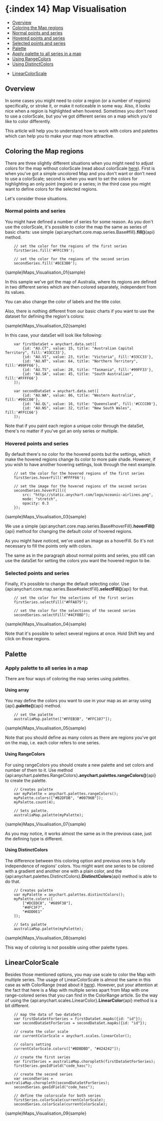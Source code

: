 {:index 14}
Map Visualisation
======================

* [Overview](#overview)
* [Coloring the Map regions](#coloring_the_map_regions)
 * [Normal points and series](#normal_points_and_series)
 * [Hovered points and series](#hovered_points_and_series)
 * [Selected points and series](#selected_points_and_series)
* [Palette](#palette)
 * [Apply palette to all series in a map](#apply_palette_to_all_series_in_a_map)
  * [Using RangeColors](#using_rangecolors)
  * [Using DistinctColors](#using_distinctcolors)
 <!--* [Apply palette to the given series] -->
* [LinearColorScale](#linearcolorscale)

## Overview 

In some cases you might need to color a region (or a number of regions) specifically, or stroke it, or make it noticeable in some way. Also, it looks nice when a region is highlighted when hovered. Sometimes you don't need to use a colorScale, but you've got different series on a map which you'd like to color differently.                                                                                

This article will help you to understand how to work with colors and palettes which can help you to make your map more attractive.

## Coloring the Map regions

There are three slightly different situations when you might need to adjust colors for the map without colorScale (read about colorScale [here](./Scales)). First is when you've got a simple uncolored Map and you don't want or don't need to use a colorScale; second is when you want to set the colors for highlighting an only point (region) or a series; in the third case you might want to define colors for the selected regions.

Let's consider those situations.

### Normal points and series

You might have defined a number of series for some reason. As you don't use the colorScale, it's possible to color the map the same as series of basic charts: use simple {api:anychart.core.map.series.Base#fill}**.fill()**{api} method.

```
	// set the color for the regions of the first series
    firstSeries.fill('#FFCC99');
	
	// set the color for the regions of the second series
    secondSeries.fill('#8CE3B0');
```

{sample}Maps\_Visualisation\_01{sample}

In this sample we've got the map of Australia, where its regions are defined in two different series which are then colored separately, independent from its values. 

You can also change the color of labels and the title color.

Also, there is nothing different from our basic charts if you want to use the dataset for defining the region's colors:

{sample}Maps\_Visualisation\_02{sample}

In this case, your dataSet will look like following:

```
    var firstDataSet = anychart.data.set([
        {id: "AU.CT", value: 15, title: "Australian Capital Territory", fill:'#33CC33'},
        {id: "AU.VI", value: 23, title: "Victoria", fill:'#33CC33'},
        {id: "AU.NT", value: 64, title: "Northern Territory", fill:'#99FF66'},
        {id: "AU.TS", value: 28, title: "Tasmania", fill:'#99FF33'},
        {id: "AU.SA", value: 45, title: "South Australian", fill:'#FFFF66'}
    ]);

    var secondDataSet = anychart.data.set([
        {id: "AU.WA", value: 86, title: "Western Australia", fill:'#99CC00'},
        {id: "AU.QL", value: 16, title: "Queensland", fill:'#CCCC00'},
        {id: "AU.NS", value: 32, title: "New South Wales", fill:'#FFCC66'}
    ]);
```

Note that if you paint each region a unique color through the dataSet, there's no matter if you've got an only series or multiple.

### Hovered points and series

By default there's no color for the hovered points but the settings, which make the hovered regions change its color to more pale shade. However, if you wish to have another hovering settings, look through the next example.

```
	// set the color for the hovered regions of the first series
    firstSeries.hoverFill('#FFFF66');
	
	// set the image for the hovered regions of the second series
    secondSeries.hoverFill({
        src: "http://static.anychart.com/logo/oceanic-airlines.png",
        mode: "stretch",
        opacity: 0.3
    });
```
{sample}Maps\_Visualisation\_03{sample}

We use a simple {api:anychart.core.map.series.Base#hoverFill}**.hoverFill()**{api} method for changing the default color of hovered regions.

As you might have noticed, we've used an image as a hoverFill. So it's not necessary to fill the points only with colors.

The same as in the paragraph about normal points and series, you still can use the dataSet for setting the colors you want the hovered region to be.

### Selected points and series

Finally, it's possible to change the default selecting color. Use {api:anychart.core.map.series.Base#selectFill}**.selectFill()**{api} for that.

```
    // set the color for the selections of the first series
    firstSeries.selectFill("#FFA875");
	
    // set the color for the selections of the second series
    secondSeries.selectFill("#4CF0BD");
```
{sample}Maps\_Visualisation\_04{sample}

Note that it's possible to select several regions at once. Hold Shift key and click on those regions.


## Palette


### Apply palette to all series in a map

There are four ways of coloring the map series using palettes. 

#### Using array

You may define the colors you want to use in your map as an array using {api}**.palette()**{api} method.

```
	// set the palette
    australiaMap.palette(["#FFEB3B", "#FFC107"]);
```
{sample}Maps\_Visualisation\_05{sample}

Note that you should define as many colors as there are regions you've got on the map, i.e. each color refers to one series.
<!--
#### Using object 

You may define the colors you want to use in your map as an object using {api}**.palette()**{api} method.

```
	// set the palette
    australiaMap.palette({colors: ["#B2DFDB", "#00796B"], count: 3, type: "range"});
```
{sample}Maps\_Visualisation\_06{sample}

When setting colors through object, you may define only the first and the last colors, the final number of colors (series) you need and the palette type (which can be "range" or "distinct").
-->
#### Using RangeColors

For using rangeColors you should create a new palette and set colors and number of them to it. Use method {api:anychart.palettes.RangeColors}**.anychart.palettes.rangeColors()**{api} to create the palette.

```
    // Creates palette
    var myPalette = anychart.palettes.rangeColors();
    myPalette.colors(["#B2DFDB", "#00796B"]);
    myPalette.count(4);

    // Sets palette.
    australiaMap.palette(myPalette);
```
{sample}Maps\_Visualisation\_07{sample}

As you may notice, it works almost the same as in the previous case, just the defining type is different.

#### Using DistinctColors

The difference between this coloring option and previous ones is fully independence of regions' colors. You might want one series to be colored with a gradient and another one with a plain color, and the {api:anychart.palettes.DistinctColors}**.DistinctColors**{api} method is able to do that.

```
    // Creates palette
    var myPalette = anychart.palettes.distinctColors();
    myPalette.colors([
        ["#DCEDC8", "#689F38"],
        "#4FC3F7",
        "#4DD0E1"
    ]);

    // Sets palette
    australiaMap.palette(myPalette);
```
{sample}Maps\_Visualisation\_08{sample}

This way of coloring is not possible using other palette types.

## LinearColorScale

Besides those mentioned options, you may use scale to color the Map with multiple series. The usage of LinearColorScale is almost the same in this case as with ColorRange (read about it [here](./ColorRange)). However, put your attention at the fact that here is a Map with multiple series apart from Map with one range-colored series that you can find in the ColorRange article. So the way of using the {api:anychart.scales.LinearColor}**.LinearColor**{api} method is a bit different.

```
	// map the data of two dataSets
	var firstDataSetForSeries = firstDataSet.mapAs({id: "id"});
    var secondDataSetForSeries = secondDataSet.mapAs({id: "id"});
    
	// create the color scale
    var currentColorScale = anychart.scales.linearColor();
    
	// colors setting
    currentColorScale.colors(["#BDBDBD", "#424242"]);
	
	// create the first series
    var firstSeries = australiaMap.choropleth(firstDataSetForSeries);
    firstSeries.geoIdField("code_hasc");

	// create the second series
    var secondSeries = australiaMap.choropleth(secondDataSetForSeries);
    secondSeries.geoIdField("code_hasc");
    
	// define the colorscale for both series 
    firstSeries.colorScale(currentColorScale);
    secondSeries.colorScale(currentColorScale);
```
{sample}Maps\_Visualisation\_09{sample}






















